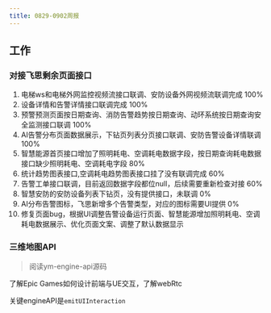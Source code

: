 ```yaml
---
title: 0829-0902周报
---
```


## 工作

### 对接飞思剩余页面接口

1. 电梯ws和电梯外网监控视频流接口联调、安防设备外网视频流联调完成 100%
2. 设备详情和告警详情接口联调完成 100%
3. 预警预测页面按日期查询、消防告警趋势按日期查询、动环系统按日期查询安全监测接口联调 100%
4. AI告警分布页面数据展示，下钻页列表分页接口联调、安防告警设备详情联调 100%
5. 智慧能源首页接口增加了照明耗电、空调耗电数据字段，按日期查询耗电数据接口缺少照明耗电、空调耗电字段 80%
6. 统计趋势图表接口,空调耗电趋势图表接口挂了没有联调完成 60%
7. 告警工单接口联调，目前返回数据字段都位null，后续需要重新检查对接 60%
8. 智慧安防的安防设备列表下钻页，没有提供接口，未联调 0%
9. AI分布告警图标，飞思新增多个告警类型，对应的图标需要UI提供 0%
10. 修复页面bug，根据UI调整告警设备运行页面、智慧能源增加照明耗电、空调耗电数据展示、优化页面文案、调整了默认数据显示

### 三维地图API

> 阅读ym-engine-api源码

了解Epic Games如何设计前端与UE交互，了解webRtc

关键engineAPI是`emitUIInteraction`
